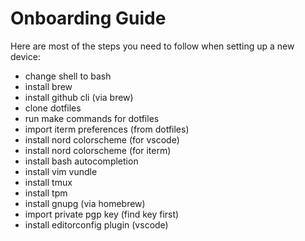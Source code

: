 Onboarding Guide
================

Here are most of the steps you need to follow when setting up a new device:

  - change shell to bash
  - install brew
  - install github cli (via brew)
  - clone dotfiles
  - run make commands for dotfiles
  - import iterm preferences (from dotfiles)
  - install nord colorscheme (for vscode)
  - install nord colorscheme (for iterm)
  - install bash autocompletion
  - install vim vundle
  - install tmux
  - install tpm
  - install gnupg (via homebrew)
  - import private pgp key (find key first)
  - install editorconfig plugin (vscode)
